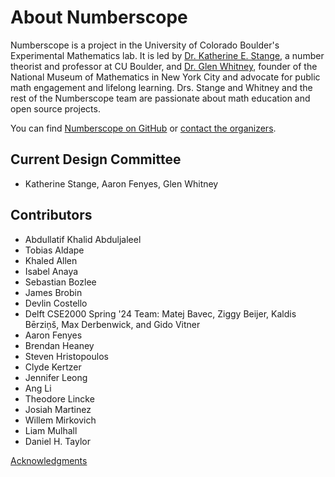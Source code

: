 # About Numberscope

Numberscope is a project in the University of Colorado Boulder's Experimental
Mathematics lab. It is led by
[Dr. Katherine E. Stange](https://math.katestange.net/), a number theorist and
professor at CU Boulder, and [Dr. Glen Whitney](http://studioinfinity.org),
founder of the National Museum of Mathematics in New York City and advocate
for public math engagement and lifelong learning. Drs. Stange and Whitney and
the rest of the Numberscope team are passionate about math education and open
source projects.

You can find [Numberscope on GitHub](https://github.com/numberscope) or
[contact the organizers](mailto:numberscope@colorado.edu).

## Current Design Committee

-   Katherine Stange, Aaron Fenyes, Glen Whitney

## Contributors

-   Abdullatif Khalid Abduljaleel
-   Tobias Aldape
-   Khaled Allen
-   Isabel Anaya
-   Sebastian Bozlee
-   James Brobin
-   Devlin Costello
-   Delft CSE2000 Spring '24 Team: Matej Bavec, Ziggy Beijer, Kaldis Bērziņš,
    Max Derbenwick, and Gido Vitner
-   Aaron Fenyes
-   Brendan Heaney
-   Steven Hristopoulos
-   Clyde Kertzer
-   Jennifer Leong
-   Ang Li
-   Theodore Lincke
-   Josiah Martinez
-   Willem Mirkovich
-   Liam Mulhall
-   Daniel H. Taylor

[Acknowledgments](acknowledgments.md)
